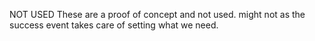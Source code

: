 NOT USED
These are a proof of concept and not used. might not as the success event takes care of setting what we need. 
